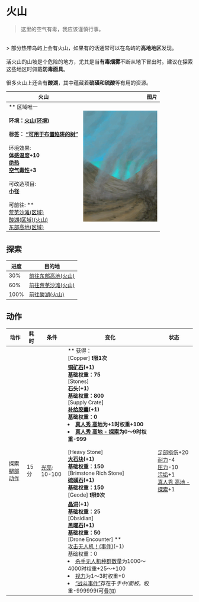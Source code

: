 # 火山  
> 这里的空气有毒，我应该谨慎行事。  
<br>  
> 部分热带岛屿上会有火山，如果有的话通常可以在岛屿的<b>高地地区</b>发现。<br><br>活火山的山坡是个危险的地方，尤其是当<b>有毒烟雾</b>不断从地下冒出时。建议在探索这些地区时佩戴<b>防毒面具</b>。<br><br>很多火山上还会有<b>酸湖</b>，其中蕴藏着<b>硫磺和硫酸</b>等有用的资源。  
  
  火山  |   图片   
 ----  |  ----:   
 ** 区域唯一 **<br><br>**环境：**[火山(环境)](Env_Volcano.md)<br><br>**标签：**	[“可用于布置陷阱的树”](tag_SnareCompatible.md)<br><br>** 环境效果: **<br>[体感温度](TemperaturePerceived.md)+10<br>[绝热](InsulationHeat.md)<br>[空气毒性](AirToxicity.md)+3<br><br>** 可改造项目: **<br>[小径](Imp_Path.md)<br><br>** 可前往: **<br>[荒芜沙滩(区域)](DesolateBeach.md)<br>[酸湖(区域)(火山)](AcidLake.md)<br>[东部高地(区域)](HighlandsEastern.md)  |  <img decoding="async" src="Sprite/Volcano.png" href="a.md" style="max-width:300px;max-height:300px;">   
  
## 探索  
进度  |  目的地  
----  |  ----  
30%  |  [前往东部高地(火山)](Path_VolcanoToHighlandsE.md)  
60%  |  [前往荒芜沙滩(火山)](Path_VolcanoToDesolateBeach.md)  
100%  |  [前往酸湖(火山)](Path_VolcanoToAcidLake.md)  
## 动作  
动作  |  耗时  |  条件  |  变化  |  状态  
----  |  ----  |  ----  |  ----  |  ----  
探索<br>[腿部动作](LegAction.md)  |  15分  |  [光亮](Light.md): 10-100  |  ** 获得： **<br>** [Copper] **❗限1次<br>  [铜矿石](CopperOre.md)(+1)<br>基础权重：75<br>** [Stones] **<br>  [石头](Stone.md)(+1)<br>基础权重：800<br>** [Supply Crate] **<br>  [补给胶囊](TV_SupplyCapsule.md)(+1)<br>基础权重：0<li>[真人秀 高地](TV_Highlands.md)为+1时权重+100</li><li>[真人秀 高地 - 探索](TV_HighlandsExplore.md)为0～9时权重-999</li><br>** [Heavy Stone] **<br>  [大石块](StoneHeavy.md)(+1)<br>基础权重：150<br>** [Brimstone Rich Stone] **<br>  [硫磺石](StoneHeavyBrimstone.md)(+1)<br>基础权重：150<br>** [Geode] **❗限9次<br>  [晶洞](Geode.md)(+1)<br>基础权重：25<br>** [Obsidian] **<br>  [黑曜石](Obsidian.md)(+1)<br>基础权重：50<br>** [Drone Encounter] **<br>  [攻击无人机！(事件)](Event_DroneFight.md)(+1)<br>基础权重：0<li>[杀手无人机种群数量](Pop_Drone.md)为1000～4000时权重+25～+100</li><li>[视力](Myopia.md)为1～3时权重+0</li><li>[“战斗事件”](tag_FightEvent.md)存在于*手中/面板*，权重-999999(可叠加)</li>  |  [足部损伤](FootDamage.md)+20<br>[耐力](Stamina.md)-4<br>[压力](Stress.md)-10<br>[污垢](Filth.md)+1<br>[真人秀 高地 - 探索](TV_HighlandsExplore.md)+1  


<script>document.title="火山 - 卡牌生存百科 Card Survival Wiki";</script>